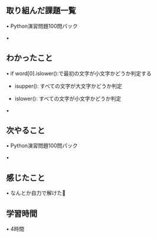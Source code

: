 ## 取り組んだ課題一覧
• Python演習問題100問パック

• 

## わかったこと
• if word[0].islower():で最初の文字が小文字かどうか判定する

* isupper(): すべての文字が大文字かどうか判定

* islower(): すべての文字が小文字かどうか判定

		

• 

## 次やること
•  Python演習問題100問パック

• 

## 感じたこと
• なんとか自力で解けた🫠

## 学習時間
• 4時間